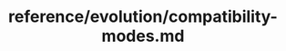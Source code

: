 ---
title: reference/evolution/compatibility-modes.md
showAuthorInfo: false
redirect_path: /docs/compatibility-modes
---